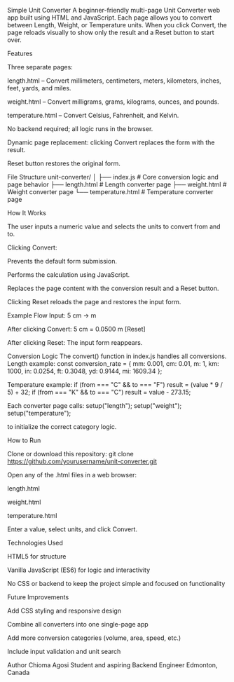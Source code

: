 Simple Unit Converter
A beginner-friendly multi-page Unit Converter web app built using HTML and JavaScript.
Each page allows you to convert between Length, Weight, or Temperature units.
When you click Convert, the page reloads visually to show only the result and a Reset button to start over.

Features


Three separate pages:


length.html – Convert millimeters, centimeters, meters, kilometers, inches, feet, yards, and miles.


weight.html – Convert milligrams, grams, kilograms, ounces, and pounds.


temperature.html – Convert Celsius, Fahrenheit, and Kelvin.




No backend required; all logic runs in the browser.


Dynamic page replacement: clicking Convert replaces the form with the result.


Reset button restores the original form.



File Structure
unit-converter/
│
├── index.js               # Core conversion logic and page behavior
├── length.html            # Length converter page
├── weight.html            # Weight converter page
└── temperature.html       # Temperature converter page


How It Works


The user inputs a numeric value and selects the units to convert from and to.


Clicking Convert:


Prevents the default form submission.


Performs the calculation using JavaScript.


Replaces the page content with the conversion result and a Reset button.




Clicking Reset reloads the page and restores the input form.



Example Flow
Input:
5 cm → m

After clicking Convert:
5 cm = 0.0500 m
[Reset]

After clicking Reset:
The input form reappears.

Conversion Logic
The convert() function in index.js handles all conversions.
Length example:
const conversion_rate = {
  mm: 0.001,
  cm: 0.01,
  m: 1,
  km: 1000,
  in: 0.0254,
  ft: 0.3048,
  yd: 0.9144,
  mi: 1609.34
};

Temperature example:
if (from === "C" && to === "F") result = (value * 9 / 5) + 32;
if (from === "K" && to === "C") result = value - 273.15;

Each converter page calls:
setup("length");
setup("weight");
setup("temperature");

to initialize the correct category logic.

How to Run


Clone or download this repository:
git clone https://github.com/yourusername/unit-converter.git



Open any of the .html files in a web browser:


length.html


weight.html


temperature.html




Enter a value, select units, and click Convert.



Technologies Used


HTML5 for structure


Vanilla JavaScript (ES6) for logic and interactivity


No CSS or backend to keep the project simple and focused on functionality



Future Improvements


Add CSS styling and responsive design


Combine all converters into one single-page app


Add more conversion categories (volume, area, speed, etc.)


Include input validation and unit search



Author
Chioma Agosi
Student and aspiring Backend Engineer
Edmonton, Canada

